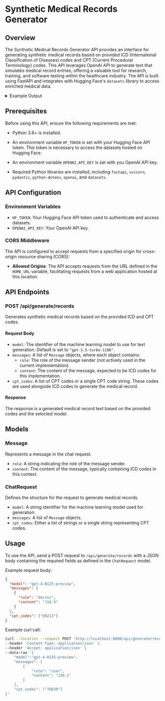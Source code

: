 # Synthetic Medical Records Generator
## Overview

The Synthetic Medical Records Generator API provides an interface for generating synthetic medical records based on provided ICD (International Classification of Diseases) codes and CPT (Current Procedural Terminology) codes. This API leverages OpenAI API to generate text that simulates medical record entries, offering a valuable tool for research, training, and software testing within the healthcare industry. The API is built using FastAPI and integrates with Hugging Face's `datasets` library to access enriched medical data.

<details>
<summary>Example Output</summary>


```text
[Index] Visit Summary [Index]
Visit Summary
Admitting Diagnosis: Allergic rhinitis due to pollen
Discharge Diagnosis: Same as admitting diagnosis
Patient is a 28-year-old with no significant past medical history presenting for evaluation of persistent nasal congestion, sneezing, and itchy eyes worsened during spring. Reports symptoms consistent with seasonal allergies, exacerbated by pollen exposure.

Discharge Exam:
BP: 120/78
Temp: 36.6 °C (97.9 °F)
Pulse: 72
Resp: 14
SpO2: 98%
Constitutional: No acute distress, well-developed, well-nourished
ENT: Nasal mucosa edematous, clear rhinorrhea noted. No nasal polyps.
Eyes: Conjunctival erythema, no discharge
Respiratory: Clear to auscultation bilaterally, no wheezes
Skin: No rash noted

Complications: None
Condition upon Discharge: Stable, symptoms improved with initial treatment

[Index] History and Physical [Index]
Physical Examination on Admission:
Constitutional: Alert, oriented, in no acute distress
ENT: Bilateral nasal congestion, mucosa swollen, clear discharge
Eyes: Watering, itchy, red conjunctiva
Respiratory: Breathing comfortably, no use of accessory muscles
Skin: No hives or eczematous changes

Allergies: No known drug allergies
Medications Upon Admission: None

Social History: Non-smoker. Works as an elementary school teacher. No pets at home. Reports increased outdoor activities during spring months.

Review of Systems:
Constitutional: Denies fever, weight loss
Respiratory: Reports sneezing, nasal congestion, occasional cough
ENT: Itchy throat, itchy eyes, clear rhinorrhea
Skin: Denies any rashes or itching

Assessment & Plan:
The patient presents with symptoms consistent with allergic rhinitis exacerbated by pollen exposure. Plan to start non-sedating antihistamine and intranasal corticosteroid spray for symptom control. Discussed avoidance of known allergens, use of air purifiers, and changing clothes after spending time outdoors during high pollen days. Follow-up in 2 weeks to reassess symptom control and adjust treatment as necessary.

Education provided regarding the identification and avoidance of trigger factors, importance of medication adherence, and possible side effects of prescribed medications.

Prescriptions Given at Discharge:
1. Fexofenadine 180 mg orally once daily
2. Fluticasone propionate nasal spray, 50 mcg per nostril once daily

Follow-Up:
Schedule follow-up appointment in 2 weeks with primary care physician to monitor progression and adjust medications if needed. 

Instructions for acute exacerbations include over-the-counter saline nasal spray for additional relief and contacting healthcare provider if symptoms worsen or if experiencing side effects of medications.

Electronically Signed by Dr. _____ at [date/time]
```
</details>

## Prerequisites
Before using this API, ensure the following requirements are met:
- Python 3.8+ is installed.
- An environment variable `HF_TOKEN` is set with your Hugging Face API token.
This token is necessary to access the datasets hosted on Hugging Face.
- An environment variable `OPENAI_API_KEY` is set with you OpenAI API key.

- Required Python libraries are installed, including `fastapi`, `uvicorn`, `pydantic`, `python-dotenv`, `openai`, and `datasets`.

## API Configuration

### Environment Variables

- `HF_TOKEN`: Your Hugging Face API token used to authenticate and access datasets.
- `OPENAI_API_KEY`: Your OpenAI API key.

### CORS Middleware

The API is configured to accept requests from a specified origin for cross-origin resource sharing (CORS):
- **Allowed Origins**: The API accepts requests from the URL defined in the `HOME_URL` variable, facilitating requests from a web application hosted at this location.

## API Endpoints

### POST /api/generate/records

Generates synthetic medical records based on the provided ICD and CPT codes.

#### Request Body

- `model`: The identifier of the machine learning model to use for text generation. Default is set to `"gpt-3.5-turbo-1106"`.
- `messages`: A list of `Message` objects, where each object contains:
  - `role`: The role of the message sender (not actively used in the current implementation).
  - `content`: The content of the message, expected to be ICD codes for this implementation.
- `cpt_codes`: A list of CPT codes or a single CPT code string. These codes are used alongside ICD codes to generate the medical record.

#### Response

The response is a generated medical record text based on the provided codes and the selected model.

## Models

### Message

Represents a message in the chat request.

- `role`: A string indicating the role of the message sender.
- `content`: The content of the message, typically containing ICD codes in this context.

### ChatRequest

Defines the structure for the request to generate medical records.

- `model`: A string identifier for the machine learning model used for generation.
- `messages`: A list of `Message` objects.
- `cpt_codes`: Either a list of strings or a single string representing CPT codes.

## Usage

To use the API, send a POST request to `/api/generate/records` with a JSON body containing the required fields as defined in the `ChatRequest` model.

Example request body:
```json
{
  "model": "gpt-4-0125-preview",
  "messages": [
    {
      "role": "doctor",
      "content": "J18.9"
    }
  ],
  "cpt_codes": ["99213"]
}
```

Example curl call:
```bash
curl --location --request POST 'http://localhost:8000/api/generate/records' \
--header 'Content-Type: application/json' \
--header 'Accept: application/json' \
--data-raw '{
    "model":"gpt-4-0125-preview",
    "messages": [
        {
            "role": "user",
            "content": "J30.1"
        }
    ], 
    "cpt_codes": ["76830"]
}'
```
